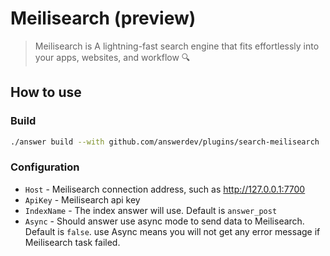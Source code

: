 # Meilisearch (preview)
> Meilisearch is A lightning-fast search engine that fits effortlessly into your apps, websites, and workflow 🔍

## How to use

### Build
```bash
./answer build --with github.com/answerdev/plugins/search-meilisearch
```

### Configuration
- `Host` - Meilisearch connection address, such as http://127.0.0.1:7700
- `ApiKey` - Meilisearch api key
- `IndexName` - The index answer will use. Default is `answer_post`
- `Async` - Should answer use async mode to send data to Meilisearch. Default is `false`. use Async means you will not get any error message if Meilisearch task failed. 
